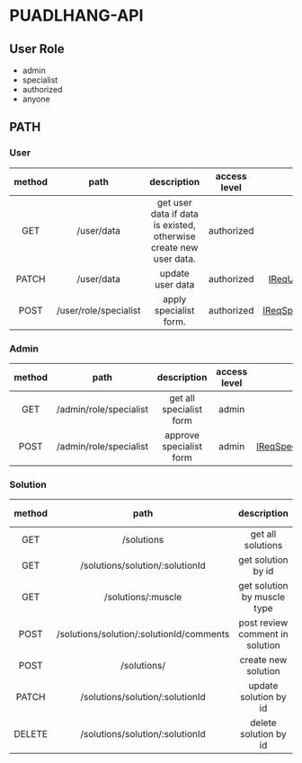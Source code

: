 # PUADLHANG-API

## User Role

- admin
- specialist
- authorized
- anyone

## PATH

### User

| method |         path          |                            description                            | access level |                    req body                    |               res body                |
| :----: | :-------------------: | :---------------------------------------------------------------: | :----------: | :--------------------------------------------: | :-----------------------------------: |
|  GET   |      /user/data       | get user data if data is existed, otherwise create new user data. |  authorized  |                      null                      | [IResUserDTO](./src/types/dto.ts#L19) |
| PATCH  |      /user/data       |                         update user data                          |  authorized  |  [IReqUpdateUserDTO](./src/types/dto.ts#L30)   | [IMessageDTO](./src/types/dto.ts#L33) |
|  POST  | /user/role/specialist |                      apply specialist form.                       |  authorized  | [IReqSpecialistFormDTO](./src/types/dto.ts#L4) | [IMessageDTO](./src/types/dto.ts#L33) |

### Admin

| method |          path          |       description       | access level |                      req body                       |                    res body                     |
| :----: | :--------------------: | :---------------------: | :----------: | :-------------------------------------------------: | :---------------------------------------------: |
|  GET   | /admin/role/specialist | get all specialist form |    admin     |                        null                         | [IResSpecialistFormDTO](./src/types/dto.ts#L13) |
|  POST  | /admin/role/specialist | approve specialist form |    admin     | [IReqSpecialistApprovedDTO](./src/types/dto.ts#L19) |      [IMessageDTO](./src/types/dto.ts#L33)      |

### Solution

| method |                   path                   |           description           | access level |                   req body                   |                    res body                    |
| :----: | :--------------------------------------: | :-----------------------------: | :----------: | :------------------------------------------: | :--------------------------------------------: |
|  GET   |                /solutions                |        get all solutions        |    anyone    |                     null                     | [IResSolutionsDTO\[\]](./src/types/dto.ts#L56) |
|  GET   |     /solutions/solution/:solutionId      |       get solution by id        |    anyone    |                     null                     |   [IResSolutionDTO](./src/types/dto.ts#L60)    |
|  GET   |            /solutions/:muscle            |   get solution by muscle type   |    anyone    |                     null                     |   [IResSolutionDTO](./src/types/dto.ts#L60)    |
|  POST  | /solutions/solution/:solutionId/comments | post review comment in solution |  authorized  |    [IReqComment](./src/types/dto.ts#L50)     |     [IMessageDTO](./src/types/dto.ts#L33)      |
|  POST  |               /solutions/                |       create new solution       |    admin     | [ICreateSolutionDTO](./src/types/dto.ts#L36) |     [IMessageDTO](./src/types/dto.ts#L33)      |
| PATCH  |     /solutions/solution/:solutionId      |      update solution by id      |    admin     | [IUpdateSolutionDTO](./src/types/dto.ts#L47) |     [IMessageDTO](./src/types/dto.ts#L33)      |
| DELETE |     /solutions/solution/:solutionId      |      delete solution by id      |    admin     |                     null                     |     [IMessageDTO](./src/types/dto.ts#L33)      |
